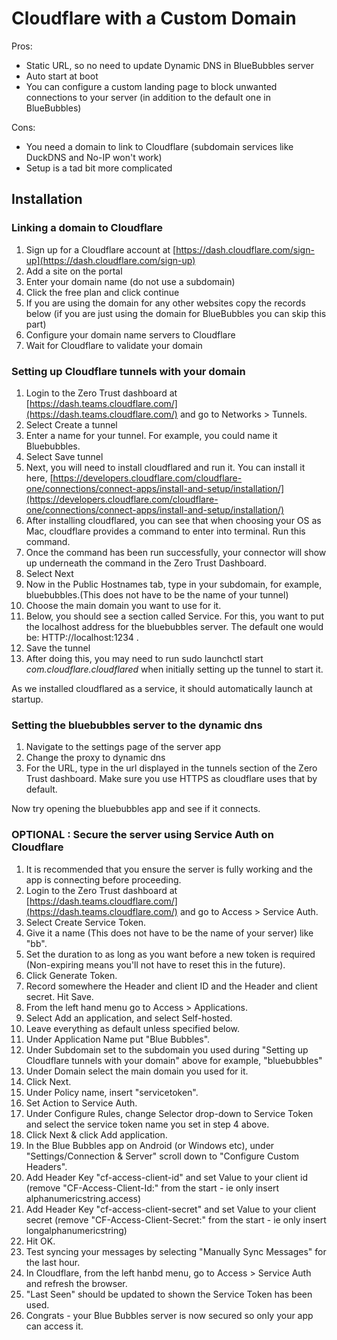# Cloudflare with a Custom Domain

Pros:

* Static URL, so no need to update Dynamic DNS in BlueBubbles server
* Auto start at boot
* You can configure a custom landing page to block unwanted connections to your server (in addition to the default one in BlueBubbles)

Cons:

* You need a domain to link to Cloudflare (subdomain services like DuckDNS and No-IP won't work)
* Setup is a tad bit more complicated

## Installation

### **Linking a domain to Cloudflare**

1. Sign up for a Cloudflare account at [https://dash.cloudflare.com/sign-up](https://dash.cloudflare.com/sign-up)
2. Add a site on the portal&#x20;
3. Enter your domain name (do not use a subdomain)&#x20;
4. Click the free plan and click continue&#x20;
5. If you are using the domain for any other websites copy the records below (if you are just using the domain for BlueBubbles you can skip this part)
6. Configure your domain name servers to Cloudflare
7. Wait for Cloudflare to validate your domain

### **Setting up Cloudflare tunnels with your domain**

1. Login to the Zero Trust dashboard at [https://dash.teams.cloudflare.com/](https://dash.teams.cloudflare.com/) and go to Networks > Tunnels.
2. Select Create a tunnel
3. Enter a name for your tunnel. For example, you could name it Bluebubbles.
4. Select Save tunnel
5. Next, you will need to install cloudflared and run it. You can install it here, [https://developers.cloudflare.com/cloudflare-one/connections/connect-apps/install-and-setup/installation/](https://developers.cloudflare.com/cloudflare-one/connections/connect-apps/install-and-setup/installation/)
6. After installing cloudflared, you can see that when choosing your OS as Mac, cloudflare provides a command to enter into terminal. Run this command.
7. Once the command has been run successfully, your connector will show up underneath the command in the Zero Trust Dashboard.
8. Select Next
9. Now in the Public Hostnames tab, type in your subdomain, for example, bluebubbles.(This does not have to be the name of your tunnel)
10. Choose the main domain you want to use for it.
11. Below, you should see a section called Service. For this, you want to put the localhost address for the bluebubbles server. The default one would be: HTTP://localhost:1234 .
12. Save the tunnel
13. After doing this, you may need to run sudo launchctl start _com.cloudflare.cloudflared_ when initially setting up the tunnel to start it.

As we installed cloudflared as a service, it should automatically launch at startup.

### **Setting the bluebubbles server to the dynamic dns**
1. Navigate to the settings page of the server app
2. Change the proxy to dynamic dns
3. For the URL, type in the url displayed in the tunnels section of the Zero Trust dashboard. Make sure you use HTTPS as cloudflare uses that by default.

Now try opening the bluebubbles app and see if it connects.

### **OPTIONAL : Secure the server using Service Auth on Cloudflare**
1. It is recommended that you ensure the server is fully working and the app is connecting before proceeding.
2. Login to the Zero Trust dashboard at [https://dash.teams.cloudflare.com/](https://dash.teams.cloudflare.com/) and go to Access > Service Auth.
3. Select Create Service Token.
4. Give it a name (This does not have to be the name of your server) like "bb".
5. Set the duration to as long as you want before a new token is required (Non-expiring means you'll not have to reset this in the future).
6. Click Generate Token.
7. Record somewhere the Header and client ID and the Header and client secret. Hit Save.
8. From the left hand menu go to Access > Applications.
9. Select Add an application, and select Self-hosted.
10. Leave everything as default unless specified below.
11. Under Application Name put "Blue Bubbles".
12. Under Subdomain set to the subdomain you used during "Setting up Cloudflare tunnels with your domain" above for example, "bluebubbles"
13. Under Domain select the main domain you used for it. 
14. Click Next.
15. Under Policy name, insert "servicetoken".
16. Set Action to Service Auth.
17. Under Configure Rules, change Selector drop-down to Service Token and select the service token name you set in step 4 above.
18. Click Next & click Add application.
20. In the Blue Bubbles app on Android (or Windows etc), under "Settings/Connection & Server" scroll down to "Configure Custom Headers".
21. Add Header Key "cf-access-client-id" and set Value to your client id (remove "CF-Access-Client-Id:" from the start - ie only insert alphanumericstring.access)
22. Add Header Key "cf-access-client-secret" and set Value to your client secret (remove "CF-Access-Client-Secret:" from the start - ie only insert longalphanumericstring)
23. Hit OK.
24. Test syncing your messages by selecting "Manually Sync Messages" for the last hour.
25. In Cloudflare, from the left hanbd menu, go to Access > Service Auth and refresh the browser.
26. "Last Seen" should be updated to shown the Service Token has been used.
27. Congrats - your Blue Bubbles server is now secured so only your app can access it.
